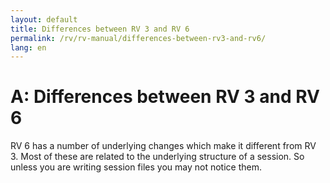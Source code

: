 ```yaml
---
layout: default
title: Differences between RV 3 and RV 6
permalink: /rv/rv-manual/differences-between-rv3-and-rv6/
lang: en
---
```


# A: Differences between RV 3 and RV 6

RV 6 has a number of underlying changes which make it different from RV 3. Most of these are related to the underlying structure of a session. So unless you are writing session files you may not notice them.
